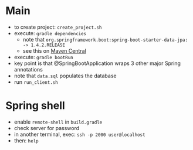 
# Main

* to create project: `create_project.sh`
* execute: `gradle dependencies`
    * note that `org.springframework.boot:spring-boot-starter-data-jpa: -> 1.4.2.RELEASE`
    * see this on [Maven Central](http://bit.ly/2h1n7HO)
* execute: `gradle bootRun`
* key point is that @SpringBootApplication wraps 3 other major Spring annotations
* note that `data.sql` populates the database
* run `run_client.sh`

# Spring shell

* enable `remote-shell` in `build.gradle` 
* check server for password
* in another terminal, exec: `ssh -p 2000 user@localhost` 
* then: `help`


